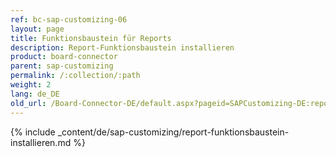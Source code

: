 ```yaml
---
ref: bc-sap-customizing-06
layout: page
title: Funktionsbaustein für Reports
description: Report-Funktionsbaustein installieren
product: board-connector
parent: sap-customizing
permalink: /:collection/:path
weight: 2
lang: de_DE
old_url: /Board-Connector-DE/default.aspx?pageid=SAPCustomizing-DE:report-funktionsbaustein-installieren
---
```


{% include _content/de/sap-customizing/report-funktionsbaustein-installieren.md  %}